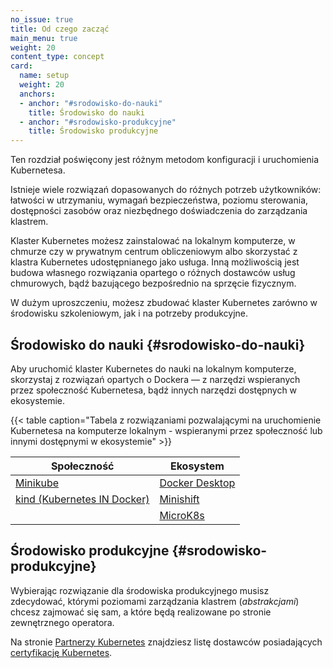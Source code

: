 ```yaml
---
no_issue: true
title: Od czego zacząć
main_menu: true
weight: 20
content_type: concept
card:
  name: setup
  weight: 20
  anchors:
  - anchor: "#srodowisko-do-nauki"
    title: Środowisko do nauki
  - anchor: "#srodowisko-produkcyjne"
    title: Środowisko produkcyjne  
---
```


<!-- overview -->

Ten rozdział poświęcony jest różnym metodom konfiguracji i uruchomienia Kubernetesa.

Istnieje wiele rozwiązań dopasowanych do różnych potrzeb użytkowników: łatwości w utrzymaniu, wymagań bezpieczeństwa, poziomu sterowania, dostępności zasobów oraz niezbędnego doświadczenia do zarządzania klastrem.

Klaster Kubernetes możesz zainstalować na lokalnym komputerze, w chmurze czy w prywatnym centrum obliczeniowym albo skorzystać z klastra Kubernetes udostępnianego jako usługa. Inną możliwością jest budowa własnego rozwiązania opartego o różnych dostawców usług chmurowych, bądź bazującego bezpośrednio na sprzęcie fizycznym.

W dużym uproszczeniu, możesz zbudować klaster Kubernetes zarówno w środowisku szkoleniowym, jak i na potrzeby produkcyjne.

<!-- body -->

## Środowisko do nauki {#srodowisko-do-nauki}

Aby uruchomić klaster Kubernetes do nauki na lokalnym komputerze, skorzystaj z rozwiązań opartych o Dockera — z narzędzi wspieranych przez społeczność Kubernetesa, bądź innych narzędzi dostępnych w ekosystemie.

{{< table caption="Tabela z rozwiązaniami pozwalającymi na uruchomienie Kubernetesa na komputerze lokalnym - wspieranymi przez społeczność lub innymi dostępnymi w ekosystemie" >}}

|Społeczność           |Ekosystem     |
| ------------       | --------     |
| [Minikube](/docs/setup/learning-environment/minikube/) | [Docker Desktop](https://www.docker.com/products/docker-desktop)|
| [kind (Kubernetes IN Docker)](/docs/setup/learning-environment/kind/) | [Minishift](https://docs.okd.io/latest/minishift/)|
|                     | [MicroK8s](https://microk8s.io/)|

## Środowisko produkcyjne {#srodowisko-produkcyjne}

Wybierając rozwiązanie dla środowiska produkcyjnego musisz zdecydować, którymi poziomami zarządzania klastrem (_abstrakcjami_) chcesz zajmować się sam, a które będą realizowane po stronie zewnętrznego operatora.

Na stronie [Partnerzy Kubernetes](https://kubernetes.io/partners/#conformance) znajdziesz listę dostawców posiadających [certyfikację Kubernetes](https://github.com/cncf/k8s-conformance/#certified-kubernetes).

